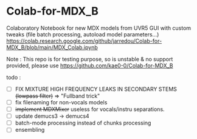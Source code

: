 # Colab-for-MDX_B
Colaboratory Notebook for new MDX models from UVR5 GUI with custom tweaks (file batch processing, autoload model parameters...)
https://colab.research.google.com/github/jarredou/Colab-for-MDX_B/blob/main/MDX_Colab.ipynb

Note : This repo is for testing purpose, so is unstable & no support provided, please use https://github.com/kae0-0/Colab-for-MDX_B

todo : 
- [ ] FIX MIXTURE HIGH FREQUENCY LEAKS IN SECONDARY STEMS ~~(lowpass filter)~~ => "Fullband trick"
- [ ] fix filenaming for non-vocals models
- [ ] ~~implement MDXMixer~~ useless for vocals/instru separations.
- [ ] update demucs3 -> demucs4
- [ ] batch-mode processing instead of chunks processing
- [ ] ensembling
